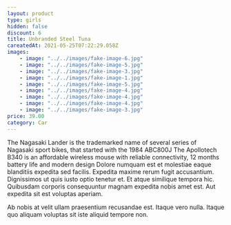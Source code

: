 ```yaml
---
layout: product
type: girls
hidden: false
discount: 6
title: Unbranded Steel Tuna
careatedAt: 2021-05-25T07:22:29.058Z
images:
    - image: "../../images/fake-image-6.jpg"
    - image: "../../images/fake-image-5.jpg"
    - image: "../../images/fake-image-3.jpg"
    - image: "../../images/fake-image-1.jpg"
    - image: "../../images/fake-image-5.jpg"
    - image: "../../images/fake-image-4.jpg"
    - image: "../../images/fake-image-4.jpg"
    - image: "../../images/fake-image-4.jpg"
    - image: "../../images/fake-image-3.jpg"
price: 39.00
category: Car
---
```

The Nagasaki Lander is the trademarked name of several series of Nagasaki sport bikes, that started with the 1984 ABC800J
The Apollotech B340 is an affordable wireless mouse with reliable connectivity, 12 months battery life and modern design
Dolore numquam est et molestiae eaque blanditiis expedita sed facilis. Expedita maxime rerum fugit accusantium. Dignissimos ut quis iusto optio tenetur et. Et atque similique tempora hic. Quibusdam corporis consequuntur magnam expedita nobis amet est. Aut expedita sit est voluptas aperiam.
 Ab nobis at velit ullam praesentium recusandae est. Itaque vero nulla. Itaque quo aliquam voluptas sit iste aliquid tempore non.
